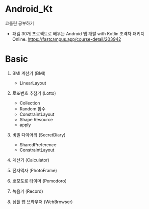 # Android_Kt
코틀린 공부하기

- 패캠 30개 프로젝트로 배우는 Android 앱 개발 with Kotlin 초격차 패키지 Online.
  https://fastcampus.app/course-detail/203942

# Basic
  1. BMI 계산기 (BMI)
     * LinearLayout
    
  2. 로또번호 추첨기 (Lotto)
     * Collection
     * Random 함수
     * ConstraintLayout
     * Shape Resource
     * apply
  
  3. 비밀 다이어리 (SecretDiary)
     * SharedPreference
     * ConstraintLayout
  
  4. 계산기 (Calculator)
  5. 전자액자 (PhotoFrame)
  6. 뽀모도로 타이머 (Pomodoro)
  7. 녹음기 (Record)
  8. 심플 웹 브라우저 (WebBrowser)